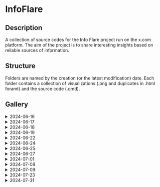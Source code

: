 # InfoFlare

## Description
A collection of source codes for the Info Flare project run on the x.com platform. The aim of the project is to share interesting insights based on reliable sources of information.
                      
## Structure
Folders are named by the creation (or the latest modification) date. Each folder contains a collection of visualizations (.png and duplicates in .html foramt) and the source code (.qmd).

## Gallery 

<details><summary>2024-06-16</summary>
 <img src="2024-06-16/subregion-1.png">
 <img src="2024-06-16/subregion-highlight-1..png">
 <img src="2024-06-16/subregion-highlight-1.png">
 <img src="2024-06-16/subregions-countries-highlight-2.png">
 <img src="2024-06-16/yoy-subregion-1.png">
 <img src="2024-06-16/yoy-subregion-2.png">
 </details>
 <details><summary>2024-06-17</summary>
 <img src="2024-06-17/yoy-top20.png">
 </details>
 <details><summary>2024-06-18</summary>
 <img src="2024-06-18/map.jpeg">
 </details>
 <details><summary>2024-06-19</summary>
 <img src="2024-06-19/wroclav_temp.png">
 </details>
 <details><summary>2024-06-22</summary>
 <img src="2024-06-22/france.png">
 </details>
 <details><summary>2024-06-24</summary>
 <img src="2024-06-24/AvgTempEU.png">
 <img src="2024-06-24/AvgTempEUchange.png">
 </details>
 <details><summary>2024-06-25</summary>
 <img src="2024-06-25/AvgThroughtYearEU.png">
 <img src="2024-06-25/TempCountriesEU.png">
 </details>
 <details><summary>2024-06-27</summary>
 <img src="2024-06-27/Hell4YoungEU.png">
 <img src="2024-06-27/Hell4YoungEUTop4.png">
 <img src="2024-06-27/taxesPaidByAge.png">
 </details>
 <details><summary>2024-07-01</summary>
 <img src="2024-07-01/PregnantWmn.png">
 </details>
 <details><summary>2024-07-08</summary>
 <img src="2024-07-08/de-escalation.png">
 <img src="2024-07-08/RussianLosses.png">
 </details>
 <details><summary>2024-07-09</summary>
 </details>
 <details><summary>2024-07-23</summary>
 <img src="2024-07-23/Property Inflation.png">
 </details>
 <details><summary>2024-07-31</summary>
 <img src="2024-07-31/EuropeTrades.png">
 <img src="2024-07-31/InternationalTradingTreeMap.png">
 </details>

